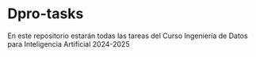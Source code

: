 # Dpro-tasks
En este repositorio estarán todas las tareas del Curso Ingeniería de Datos para Inteligencia Artificial 2024-2025
